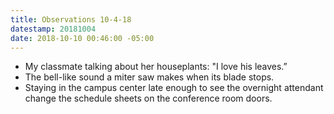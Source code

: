 ```yaml
---
title: Observations 10-4-18
datestamp: 20181004
date: 2018-10-10 00:46:00 -05:00
---
```


- My classmate talking about her houseplants: "I love his leaves.”
- The bell-like sound a miter saw makes when its blade stops.
- Staying in the campus center late enough to see the overnight attendant change the schedule sheets on the conference room doors.
